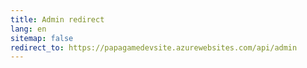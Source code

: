 ```yaml
---
title: Admin redirect
lang: en
sitemap: false
redirect_to: https://papagamedevsite.azurewebsites.com/api/admin
---
```

